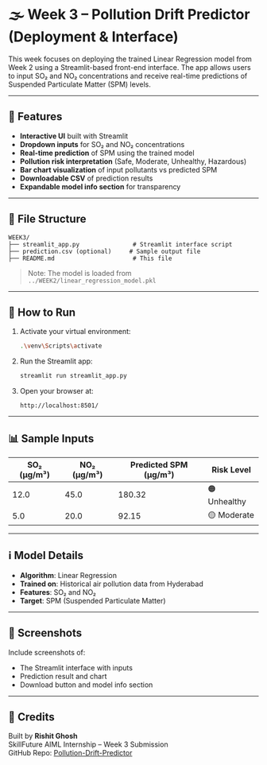 # 🌫️ Week 3 – Pollution Drift Predictor (Deployment & Interface)

This week focuses on deploying the trained Linear Regression model from Week 2 using a Streamlit-based front-end interface. The app allows users to input SO₂ and NO₂ concentrations and receive real-time predictions of Suspended Particulate Matter (SPM) levels.

---

## 🚀 Features

- **Interactive UI** built with Streamlit
- **Dropdown inputs** for SO₂ and NO₂ concentrations
- **Real-time prediction** of SPM using the trained model
- **Pollution risk interpretation** (Safe, Moderate, Unhealthy, Hazardous)
- **Bar chart visualization** of input pollutants vs predicted SPM
- **Downloadable CSV** of prediction results
- **Expandable model info section** for transparency

---

## 📁 File Structure

```
WEEK3/
├── streamlit_app.py               # Streamlit interface script
├── prediction.csv (optional)     # Sample output file
├── README.md                      # This file
```

> Note: The model is loaded from `../WEEK2/linear_regression_model.pkl`

---

## 🧪 How to Run

1. Activate your virtual environment:
   ```bash
   .\venv\Scripts\activate
   ```

2. Run the Streamlit app:
   ```bash
   streamlit run streamlit_app.py
   ```

3. Open your browser at:
   ```
   http://localhost:8501/
   ```

---

## 📊 Sample Inputs

| SO₂ (µg/m³) | NO₂ (µg/m³) | Predicted SPM (µg/m³) | Risk Level |
|-------------|--------------|------------------------|------------|
| 12.0        | 45.0         | 180.32                 | 🟠 Unhealthy |
| 5.0         | 20.0         | 92.15                  | 🟡 Moderate |

---

## ℹ️ Model Details

- **Algorithm**: Linear Regression
- **Trained on**: Historical air pollution data from Hyderabad
- **Features**: SO₂ and NO₂
- **Target**: SPM (Suspended Particulate Matter)

---

## 📸 Screenshots

Include screenshots of:
- The Streamlit interface with inputs
- Prediction result and chart
- Download button and model info section

---

## 🧾 Credits

Built by **Rishit Ghosh**  
SkillFuture AIML Internship – Week 3 Submission  
GitHub Repo: [Pollution-Drift-Predictor](https://github.com/rajghosh06-dev/Pollution-Drift-Predictor)

